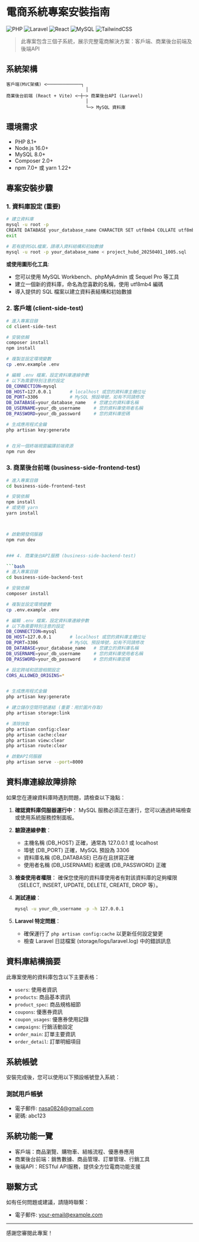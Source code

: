 # 電商系統專案安裝指南

![PHP](https://img.shields.io/badge/PHP-8.1+-green.svg)
![Laravel](https://img.shields.io/badge/Laravel-10/11-red.svg)
![React](https://img.shields.io/badge/React-18-61dafb.svg)
![MySQL](https://img.shields.io/badge/MySQL-8.0-orange.svg)
![TailwindCSS](https://img.shields.io/badge/Tailwind-3.3-38bdf8.svg)

> 此專案包含三個子系統，展示完整電商解決方案：客戶端、商業後台前端及後端API

## 系統架構

```
客戶端(MVC架構) <─────────────┐
                              │
商業後台前端 (React + Vite) <─┼─> 商業後台API (Laravel)
                              │
                              └─> MySQL 資料庫
```

## 環境需求

- PHP 8.1+
- Node.js 16.0+
- MySQL 8.0+
- Composer 2.0+
- npm 7.0+ 或 yarn 1.22+

## 專案安裝步驟

### 1. 資料庫設定 (重要)

```bash
# 建立資料庫
mysql -u root -p
CREATE DATABASE your_database_name CHARACTER SET utf8mb4 COLLATE utf8mb4_unicode_ci;
exit

# 若有提供SQL檔案，請導入資料結構和初始數據
mysql -u root -p your_database_name < project_hubd_20250401_1005.sql
```

**或使用圖形化工具**:
- 您可以使用 MySQL Workbench、phpMyAdmin 或 Sequel Pro 等工具
- 建立一個新的資料庫，命名為您喜歡的名稱，使用 utf8mb4 編碼
- 導入提供的 SQL 檔案以建立資料表結構和初始數據

### 2. 客戶端 (client-side-test)

```bash
# 進入專案目錄
cd client-side-test

# 安裝依賴
composer install
npm install

# 複製並設定環境變數
cp .env.example .env

# 編輯 .env 檔案，設定資料庫連線參數
# 以下為需要特別注意的設定
DB_CONNECTION=mysql
DB_HOST=127.0.0.1       # localhost 或您的資料庫主機位址
DB_PORT=3306            # MySQL 預設埠號，如有不同請修改
DB_DATABASE=your_database_name   # 您建立的資料庫名稱
DB_USERNAME=your_db_username     # 您的資料庫使用者名稱
DB_PASSWORD=your_db_password     # 您的資料庫密碼

# 生成應用程式金鑰
php artisan key:generate


# 在另一個終端視窗編譯前端資源
npm run dev
```

### 3. 商業後台前端 (business-side-frontend-test)

```bash
# 進入專案目錄
cd business-side-frontend-test

# 安裝依賴
npm install
# 或使用 yarn
yarn install



# 啟動開發伺服器
npm run dev


### 4. 商業後台API服務 (business-side-backend-test)

```bash
# 進入專案目錄
cd business-side-backend-test

# 安裝依賴
composer install

# 複製並設定環境變數
cp .env.example .env

# 編輯 .env 檔案，設定資料庫連線參數
# 以下為需要特別注意的設定
DB_CONNECTION=mysql
DB_HOST=127.0.0.1       # localhost 或您的資料庫主機位址
DB_PORT=3306            # MySQL 預設埠號，如有不同請修改
DB_DATABASE=your_database_name   # 您建立的資料庫名稱
DB_USERNAME=your_db_username     # 您的資料庫使用者名稱
DB_PASSWORD=your_db_password     # 您的資料庫密碼

# 設定跨域和認證相關設定
CORS_ALLOWED_ORIGINS=*


# 生成應用程式金鑰
php artisan key:generate

# 建立儲存空間符號連結 (重要：用於圖片存取)
php artisan storage:link

# 清除快取
php artisan config:clear
php artisan cache:clear
php artisan view:clear
php artisan route:clear

# 啟動API伺服器
php artisan serve --port=8000
```

## 資料庫連線故障排除

如果您在連線資料庫時遇到問題，請檢查以下幾點：

1. **確認資料庫伺服器運行中**：
   MySQL 服務必須正在運行，您可以通過終端檢查或使用系統服務控制面板。

2. **驗證連線參數**：
   - 主機名稱 (DB_HOST) 正確，通常為 127.0.0.1 或 localhost
   - 埠號 (DB_PORT) 正確，MySQL 預設為 3306
   - 資料庫名稱 (DB_DATABASE) 已存在且拼寫正確
   - 使用者名稱 (DB_USERNAME) 和密碼 (DB_PASSWORD) 正確

3. **檢查使用者權限**：
   確保您使用的資料庫使用者有對該資料庫的足夠權限（SELECT, INSERT, UPDATE, DELETE, CREATE, DROP 等）。

4. **測試連線**：
   ```bash
   mysql -u your_db_username -p -h 127.0.0.1
   ```

5. **Laravel 特定問題**：
   - 確保運行了 `php artisan config:cache` 以更新任何設定變更
   - 檢查 Laravel 日誌檔案 (storage/logs/laravel.log) 中的錯誤訊息

## 資料庫結構摘要

此專案使用的資料庫包含以下主要表格：

- `users`: 使用者資訊
- `products`: 商品基本資訊
- `product_spec`: 商品規格細節
- `coupons`: 優惠券資訊
- `coupon_usages`: 優惠券使用記錄
- `campaigns`: 行銷活動設定
- `order_main`: 訂單主要資訊
- `order_detail`: 訂單明細項目

## 系統帳號

安裝完成後，您可以使用以下預設帳號登入系統：

### 測試用戶帳號
- 電子郵件: nasa0824@gmail.com
- 密碼: abc123

## 系統功能一覽

- 客戶端：商品瀏覽、購物車、結帳流程、優惠券應用
- 商業後台前端：銷售數據、商品管理、訂單管理、行銷工具
- 後端API：RESTful API服務，提供全方位電商功能支援

## 聯繫方式

如有任何問題或建議，請隨時聯繫：
- 電子郵件: your-email@example.com

---

感謝您審閱此專案！
